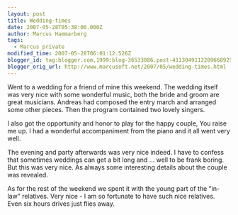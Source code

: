 ```yaml
---
layout: post
title: Wedding-times
date: 2007-05-28T05:38:00.000Z
author: Marcus Hammarberg
tags:
  - Marcus private
modified_time: 2007-05-28T06:01:12.526Z
blogger_id: tag:blogger.com,1999:blog-36533086.post-4113049112209668925
blogger_orig_url: http://www.marcusoft.net/2007/05/wedding-times.html
---
```


Went to a wedding for a friend of mine this weekend. The wedding
itself was very nice with some wonderful music, both the bride and groom
are great musicians. Andreas had composed the entry march
and arranged some other pieces. Then the program contained two lovely
singers.

I also got the opportunity and honor to play for
the happy couple, You raise me up. I had a wonderful <span
id="SPELLING_ERROR_2"
class="blsp-spelling-corrected">accompaniment from the piano and
it all went very well.

The evening and party afterwards was very nice indeed. I have to confess
that sometimes weddings can get a bit long and ... well to be frank
boring. But this was very nice. As always some interesting
details about the couple was revealed.

As for the rest of the weekend we spent it with the young part of the
"in-law" relatives. Very nice - I am so fortunate to have such nice
relatives. Even six hours drives just flies away.
